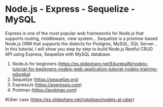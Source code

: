 # Node.js - Express - Sequelize - MySQL

Express is one of the most popular web frameworks for Node.js that supports routing, middleware, view system… Sequelize is a promise-based Node.js ORM that supports the dialects for Postgres, MySQL, SQL Server… In this tutorial, I will show you step by step to build Node.js Restful CRUD API using Express, Sequelize with MySQL database.

1. NodeJs for beginners (https://es.slideshare.net/EdurekaIN/nodejs-tutorial-for-beginners-nodejs-web-application-tutorial-nodejs-training-edureka)
2. Sequelize (https://sequelize.org)
3. ExpressJs (https://expressjs.com)
4. Postman (https://postman.com)

#Uber case (https://es.slideshare.net/nstoitsev/nodejs-at-uber)